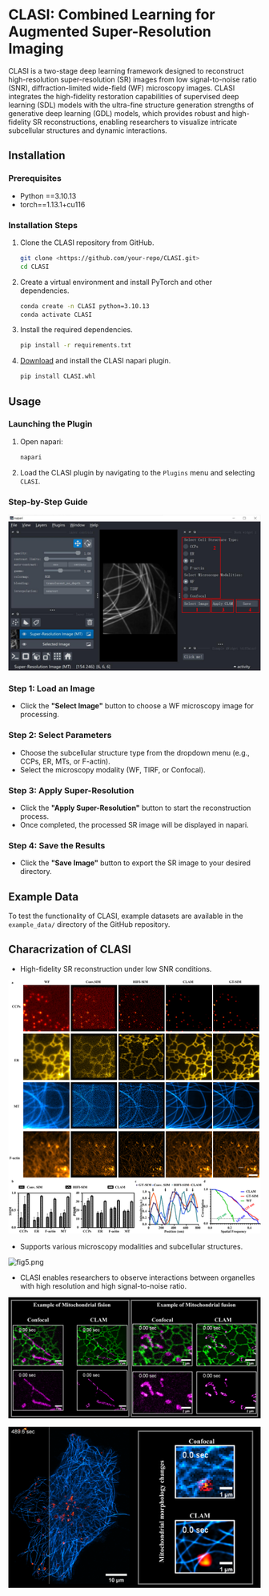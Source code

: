 # CLASI: Combined Learning for Augmented Super-Resolution Imaging

CLASI is a two-stage deep learning framework designed to reconstruct high-resolution super-resolution (SR) images from low signal-to-noise ratio (SNR), diffraction-limited wide-field (WF) microscopy images. CLASI integrates the high-fidelity restoration capabilities of supervised deep learning (SDL) models with the ultra-fine structure generation strengths of generative deep learning (GDL) models, which provides robust and high-fidelity SR reconstructions, enabling researchers to visualize intricate subcellular structures and dynamic interactions.


## Installation

### Prerequisites

- Python ==3.10.13
- torch==1.13.1+cu116

### Installation Steps

1. Clone the CLASI repository from GitHub.
    
    ```bash
    git clone <https://github.com/your-repo/CLASI.git>
    cd CLASI
    ```
    
2. Create a virtual environment and install PyTorch and other dependencies.
    
    ```bash
    conda create -n CLASI python=3.10.13
    conda activate CLASI
    ```
    
3. Install the required dependencies.
    
    ```bash
    pip install -r requirements.txt
    ```
    
4. <a href="https://zenodo.org/records/14550936" target="_blank">Download</a> and install the CLASI napari plugin.
    
    ```bash
    pip install CLASI.whl
    ```
    

## Usage

### Launching the Plugin

1. Open napari:
    
    ```bash
    napari
    ```
    
2. Load the CLASI plugin by navigating to the `Plugins` menu and selecting `CLASI`.

### Step-by-Step Guide
![plugin.png](figs/plugin.png)

### Step 1: Load an Image

- Click the **"Select Image"** button to choose a WF microscopy image for processing.

### Step 2: Select Parameters

- Choose the subcellular structure type from the dropdown menu (e.g., CCPs, ER, MTs, or F-actin).
- Select the microscopy modality (WF, TIRF, or Confocal).

### Step 3: Apply Super-Resolution

- Click the **"Apply Super-Resolution"** button to start the reconstruction process.
- Once completed, the processed SR image will be displayed in napari.

### Step 4: Save the Results

- Click the **"Save Image"** button to export the SR image to your desired directory.

## Example Data

To test the functionality of CLASI, example datasets are available in the `example_data/` directory of the GitHub repository.

## **Characrization of CLASI**

- High-fidelity SR reconstruction under low SNR conditions.

![Fig1.png](figs/Fig1.png)

- Supports various microscopy modalities and subcellular structures.

![fig5.png](figs/fig5.png)

- CLASI enables researchers to observe interactions between organelles with high resolution and high signal-to-noise ratio.

![ER+Mito.png](figs/ER+Mito.png)

![MT+Lyso.png](figs/MT+Lyso.png)

